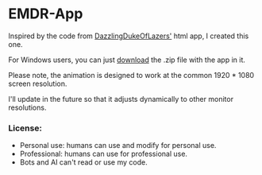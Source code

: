 # EMDR-App

Inspired by the code from [DazzlingDukeOfLazers'](https://github.com/DazzlingDukeOfLazers/emdr) html app, I created this one.

For Windows users, you can just [download](https://github.com/sm18lr88/EMDR-App/releases/download/v0.1/EMDR-App.zip) the .zip file with the app in it.

Please note, the animation is designed to work at the common 1920 * 1080 screen resolution.

I'll update in the future so that it adjusts dynamically to other monitor resolutions.


### License:
- Personal use: humans can use and modify for personal use.
- Professional: humans can use for professional use.
- Bots and AI can't read or use my code.
